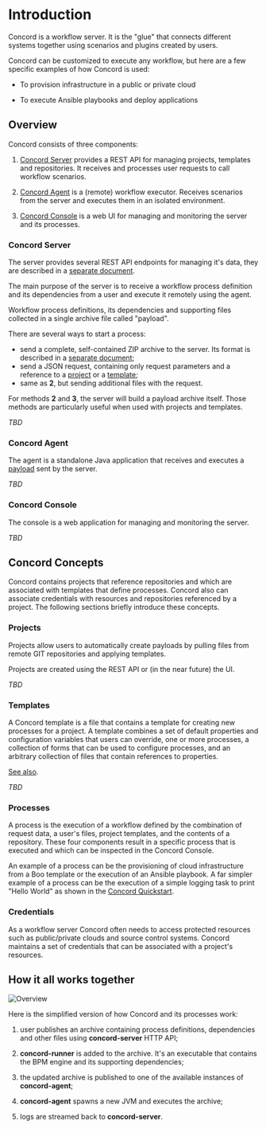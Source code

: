 # Introduction

Concord is a workflow server. It is the "glue" that connects different
systems together using scenarios and plugins created by users.

Concord can be customized to execute any workflow, but here are a few
specific examples of how Concord is used:

* To provision infrastructure in a public or private cloud

* To execute Ansible playbooks and deploy applications

## Overview

Concord consists of three components:

1. [Concord Server](#server) provides a REST API for managing
   projects, templates and repositories. It receives and processes
   user requests to call workflow scenarios.

2. [Concord Agent](#agent) is a (remote) workflow executor. Receives
   scenarios from the server and executes them in an isolated
   environment.

3. [Concord Console](#console) is a web UI for managing and monitoring
   the server and its processes.
   
### Concord Server

The server provides several REST API endpoints for managing it's data,
they are described in a [separate document](./api).

The main purpose of the server is to receive a workflow process
definition and its dependencies from a user and execute it remotely
using the agent.

Workflow process definitions, its dependencies and supporting files
collected in a single archive file called "payload".

There are several ways to start a process:

- send a complete, self-contained ZIP archive to the server. Its
format is described in a
[separate document](./processes.md#payload-format);
- send a JSON request, containing only request parameters and a
reference to a [project](#project) or a [template](#template);
- same as **2**, but sending additional files with the request.

For methods **2** and **3**, the server will build a payload archive
itself. Those methods are particularly useful when used with projects
and templates.

*TBD*

### Concord Agent

The agent is a standalone Java application that receives and executes
a [payload](#payload) sent by the server.

*TBD*

### Concord Console 

The console is a web application for managing and monitoring the
server.

*TBD*

## Concord Concepts

Concord contains projects that reference repositories and which are
associated with templates that define processes.  Concord also can
associate credentials with resources and repositories referenced by a
project.  The following sections briefly introduce these concepts.

### Projects

Projects allow users to automatically create payloads by pulling files
from remote GIT repositories and applying templates.

Projects are created using the REST API or (in the near future) the UI.

*TBD*

### Templates

A Concord template is a file that contains a template for creating
new processes for a project. A template combines a set of default
properties and configuration variables that users can override, one or
more processes, a collection of forms that can be used to configure
processes, and an arbitrary collection of files that contain
references to properties.

[See also](./templates.md).

*TBD*

### Processes

A process is the execution of a workflow defined by the combination of
request data, a user's files, project templates, and the contents of a
repository.  These four components result in a specific process that
is executed and which can be inspected in the Concord Console.

An example of a process can be the provisioning of cloud
infrastructure from a Boo template or the execution of an Ansible
playbook.  A far simpler example of a process can be the execution of
a simple logging task to print "Hello World" as shown in the [Concord
Quickstart](quickstart.md).

### Credentials

As a workflow server Concord often needs to access protected resources
such as public/private clouds and source control systems.  Concord
maintains a set of credentials that can be associated with a project's
resources.

## How it all works together

![Overview](images/runtime-overview.png)

Here is the simplified version of how Concord and its processes work:

1. user publishes an archive containing process definitions,
   dependencies and other files using **concord-server** HTTP API;

2. **concord-runner** is added to the archive. It's an executable that
   contains the BPM engine and its supporting dependencies;

3. the updated archive is published to one of the available instances
   of **concord-agent**;

4. **concord-agent** spawns a new JVM and executes the archive;

5. logs are streamed back to **concord-server**.

